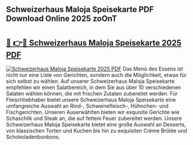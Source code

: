 ## Schweizerhaus Maloja Speisekarte PDF Download Online 2025 zoOnT

# <h2><a href="http://gca6kjm.nevu.top/?p=Schweizerhaus+Maloja+Speisekarte">🔗 👉🔴 Schweizerhaus Maloja Speisekarte 2025 PDF</a></h2>

[![Schweizerhaus Maloja Speisekarte 2025 PDF](https://i.imgur.com/dBaPXMq.png)](http://gca6kjm.nevu.top/?p=Schweizerhaus+Maloja+Speisekarte)
Das Menü des Essens ist nicht nur eine Liste von Gerichten, sondern auch die Möglichkeit, etwas für sich selbst zu wählen. Auf unserer Schweizerhaus Maloja Speisekarte empfehlen wir einen Salatbereich, in dem Sie aus über 10 verschiedenen Salaten wählen können, die mit frischen Zutaten zubereitet werden. Für Fleischliebhaber bietet unsere Schweizerhaus Maloja Speisekarte eine umfangreiche Auswahl an Rind-, Schweinefleisch-, Hühnchen- und Fischgerichten. Unseren Auserwählten bieten wir exquisite Gerichte wie Schaschlik und Steak an, die auf fettem Feuer zubereitet werden. Unsere Schweizerhaus Maloja Speisekarte bietet eine große Auswahl an Desserts, von klassischen Torten und Kuchen bis hin zu exquisiten Crème Brûlée und Schokoladenbonbons.
